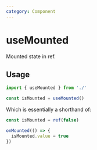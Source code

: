 ```yaml
---
category: Component
---
```


# useMounted

Mounted state in ref.

## Usage

```js
import { useMounted } from './'

const isMounted = useMounted()
```

Which is essentially a shorthand of:

```ts
const isMounted = ref(false)

onMounted(() => {
  isMounted.value = true
})
```
